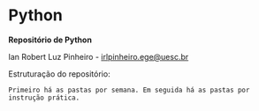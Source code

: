 # Python

**Repositório de Python**

  Ian Robert Luz Pinheiro - irlpinheiro.ege@uesc.br
  
  Estruturação do repositório:
  
    Primeiro há as pastas por semana. Em seguida há as pastas por instrução prática.

